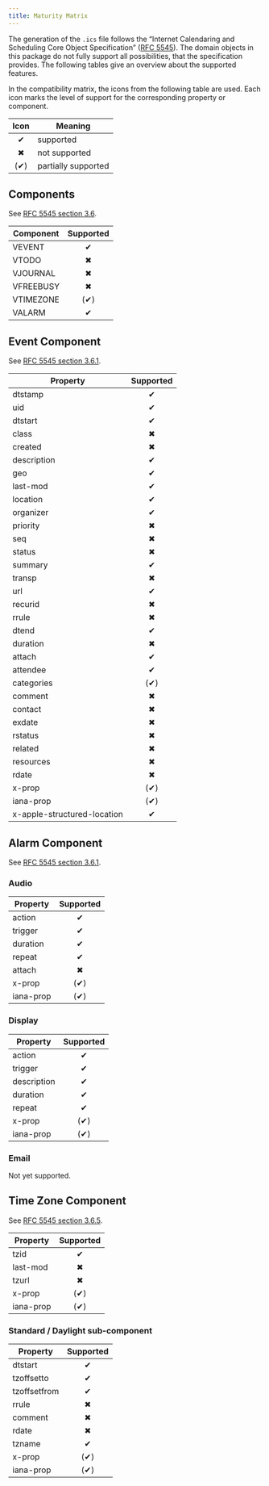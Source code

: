 ```yaml
---
title: Maturity Matrix
---
```


The generation of the `.ics` file follows the “Internet Calendaring and Scheduling Core Object
Specification” ([RFC 5545](https://tools.ietf.org/html/rfc5545)). The domain objects in this package do not fully
support all possibilities, that the specification provides. The following tables give an overview about the supported
features.

In the compatibility matrix, the icons from the following table are used. Each icon marks the level of support for the
corresponding property or component.

| Icon | Meaning             |
| :--: | ------------------- |
|  ✔   | supported           |
|  ✖   | not supported       |
| (✔)  | partially supported |

## Components

See [RFC 5545 section 3.6](https://tools.ietf.org/html/rfc5545#section-3.6).

| Component | Supported |
| --------- | :-------: |
| VEVENT    |     ✔     |
| VTODO     |     ✖     |
| VJOURNAL  |     ✖     |
| VFREEBUSY |     ✖     |
| VTIMEZONE |    (✔)    |
| VALARM    |     ✔     |

## Event Component

See [RFC 5545 section 3.6.1](https://tools.ietf.org/html/rfc5545#section-3.6.1).

| Property                    | Supported |
| --------------------------- |:---------:|
| dtstamp                     |     ✔     |
| uid                         |     ✔     |
| dtstart                     |     ✔     |
| class                       |     ✖     |
| created                     |     ✖     |
| description                 |     ✔     |
| geo                         |     ✔     |
| last-mod                    |     ✔     |
| location                    |     ✔     |
| organizer                   |     ✔     |
| priority                    |     ✖     |
| seq                         |     ✖     |
| status                      |     ✖     |
| summary                     |     ✔     |
| transp                      |     ✖     |
| url                         |     ✔     |
| recurid                     |     ✖     |
| rrule                       |     ✖     |
| dtend                       |     ✔     |
| duration                    |     ✖     |
| attach                      |     ✔     |
| attendee                    |     ✔     |
| categories                  |    (✔)    |
| comment                     |     ✖     |
| contact                     |     ✖     |
| exdate                      |     ✖     |
| rstatus                     |     ✖     |
| related                     |     ✖     |
| resources                   |     ✖     |
| rdate                       |     ✖     |
| x-prop                      |    (✔)    |
| iana-prop                   |    (✔)    |
| x-apple-structured-location |     ✔     |

## Alarm Component

See [RFC 5545 section 3.6.1](https://tools.ietf.org/html/rfc5545#section-3.6.1).

### Audio

| Property  | Supported |
| --------- | :-------: |
| action    |     ✔     |
| trigger   |     ✔     |
| duration  |     ✔     |
| repeat    |     ✔     |
| attach    |     ✖     |
| x-prop    |    (✔)    |
| iana-prop |    (✔)    |

### Display

| Property    | Supported |
| ----------- | :-------: |
| action      |     ✔     |
| trigger     |     ✔     |
| description |     ✔     |
| duration    |     ✔     |
| repeat      |     ✔     |
| x-prop      |    (✔)    |
| iana-prop   |    (✔)    |

### Email

Not yet supported.

## Time Zone Component

See [RFC 5545 section 3.6.5](https://tools.ietf.org/html/rfc5545#section-3.6.5).

| Property  | Supported |
| --------- | :-------: |
| tzid      |     ✔     |
| last-mod  |     ✖     |
| tzurl     |     ✖     |
| x-prop    |    (✔)    |
| iana-prop |    (✔)    |

### Standard / Daylight sub-component

| Property     | Supported |
| ------------ | :-------: |
| dtstart      |     ✔     |
| tzoffsetto   |     ✔     |
| tzoffsetfrom |     ✔     |
| rrule        |     ✖     |
| comment      |     ✖     |
| rdate        |     ✖     |
| tzname       |     ✔     |
| x-prop       |    (✔)    |
| iana-prop    |    (✔)    |
